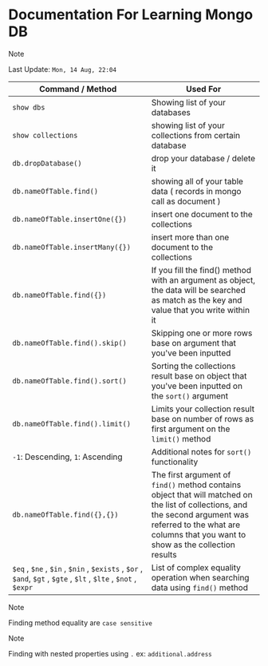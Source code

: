 # Documentation For Learning Mongo DB

> [!NOTE]
> Last Update: `Mon, 14 Aug, 22:04`

| Command / Method | Used For |
| --------------- | --------------- |
| `show dbs` | Showing list of your databases |
| `show collections` | showing list of your collections from certain database |
| `db.dropDatabase()` | drop your database / delete it|
| `db.nameOfTable.find()` | showing all of your table data ( records in mongo call as document ) | 
| `db.nameOfTable.insertOne({})` | insert one document to the collections |
| `db.nameOfTable.insertMany({})` | insert more than one document to the collections |
| `db.nameOfTable.find({})` | If you fill the find() method with an argument as object, the data will be searched as match as the key and value that you write within it |
| `db.nameOfTable.find().skip()` | Skipping one or more rows base on argument that you've been inputted |
| `db.nameOfTable.find().sort()` | Sorting the collections result base on object that you've been inputted on the `sort()` argument |
| `db.nameOfTable.find().limit()` | Limits your collection result base on number of rows as first argument on the `limit()` method |
| `-1`: Descending, `1`: Ascending | Additional notes for `sort()` functionality |
| `db.nameOfTable.find({},{})` | The first argument of `find()` method contains object that will matched on the list of collections, and the second argument was referred to the what are columns that you want to show as the collection results |
| `$eq` , `$ne` , `$in` , `$nin` , `$exists` , `$or` , `$and`, `$gt` , `$gte` , `$lt` , `$lte` , `$not` , `$expr` | List of complex equality operation when searching data using `find()` method | 

> [!NOTE]
> Finding method equality are `case sensitive`

> [!NOTE]
> Finding with nested properties using `.` ex: `additional.address`